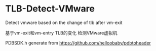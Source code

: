 # TLB-Detect-VMware
Detect vmware based on the change of tlb after vm-exit

基于vm-exit和vm-entry TLB的变化 检测VMware虚拟机


PDBSDK.h generate from https://github.com/helloobaby/pdbtoheader
